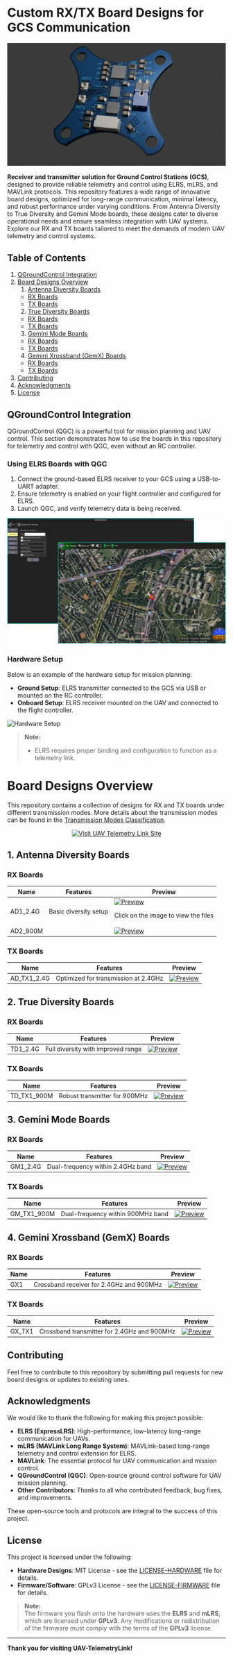# Custom RX/TX Board Designs for GCS Communication

<p align="center">
  <img src="Images/AD.png" alt="preview">
</p>

**Receiver and transmitter solution for Ground Control Stations (GCS)**, designed to provide reliable telemetry and control using ELRS, mLRS, and MAVLink protocols. This repository features a wide range of innovative board designs, optimized for long-range communication, minimal latency, and robust performance under varying conditions. From Antenna Diversity to True Diversity and Gemini Mode boards, these designs cater to diverse operational needs and ensure seamless integration with UAV systems. Explore our RX and TX boards tailored to meet the demands of modern UAV telemetry and control systems.


## Table of Contents

1. [QGroundControl Integration](#qgroundcontrol-integration)
2. [Board Designs Overview](#board-designs-overview)
    1. [Antenna Diversity Boards](#1-antenna-diversity-boards)
    - [RX Boards](#rx-boards)
    - [TX Boards](#tx-boards)
    2. [True Diversity Boards](#2-true-diversity-boards)
    - [RX Boards](#rx-boards-1)
    - [TX Boards](#tx-boards-1)
    3. [Gemini Mode Boards](#3-gemini-mode-boards)
    - [RX Boards](#rx-boards-2)
    - [TX Boards](#tx-boards-2)
    4. [Gemini Xrossband (GemX) Boards](#4-gemini-xrossband-gemx-boards)
    - [RX Boards](#rx-boards-3)
    - [TX Boards](#tx-boards-3)
3. [Contributing](#contributing)
4. [Acknowledgments](#acknowledgments)
5. [License](#license)


## QGroundControl Integration

QGroundControl (QGC) is a powerful tool for mission planning and UAV control. This section demonstrates how to use the boards in this repository for telemetry and control with QGC, even without an RC controller.

### Using ELRS Boards with QGC
1. Connect the ground-based ELRS receiver to your GCS using a USB-to-UART adapter.
2. Ensure telemetry is enabled on your flight controller and configured for ELRS.
3. Launch QGC, and verify telemetry data is being received.

![QGC Interface](Images/QGC_Telemetry.png)

### Hardware Setup
Below is an example of the hardware setup for mission planning:
- **Ground Setup**: ELRS transmitter connected to the GCS via USB or mounted on the RC controller.
- **Onboard Setup**: ELRS receiver mounted on the UAV and connected to the flight controller.

![Hardware Setup](Images/Hardware_Setup.png)
> **Note:**  
> - ELRS requires proper binding and configuration to function as a telemetry link.

# Board Designs Overview

This repository contains a collection of designs for RX and TX boards under different transmission modes. More details about the transmission modes can be found in the [Transmission Modes Classification](Receivers%20and%20Transmitters/README.md).

<p align="center">
    <a href="https://TeodoraMiu.github.io/UAV-TelemetryLink/" target="_blank">
        <img src="https://img.shields.io/badge/Visit_UAV_Telemetry_Link_Site-4C8F9F?style=for-the-badge&logo=github&logoColor=white&color=4C8F9F" alt="Visit UAV Telemetry Link Site">
    </a>
</p>

## 1. Antenna Diversity Boards

### RX Boards
| Name       | Features                          | Preview                                                       |
|------------|-----------------------------------|------------------------------------------------------------|
| AD1_2.4G   | Basic diversity setup    | [![Preview](Images/AD1_2.4G.gif)](https://github.com/TeodoraMiu/UAV-TelemetryLink/tree/main/Receivers%20and%20Transmitters/Antenna%20Diversity/RX/ExpressLRS_2.4GHz/AD1_2.4G)  <p align="center"> Click on the image to view the files </p>|
| AD2_900M   |       | [![Preview](Images/AD2_900M.png)](https://github.com/your-repo/boards/AD2_900M)   |

### TX Boards
| Name       | Features                          | Preview                                                       |
|------------|-----------------------------------|------------------------------------------------------------|
| AD_TX1_2.4G| Optimized for transmission at 2.4GHz | [![Preview](Images/AD_TX1_2.4G.png)](https://github.com/your-repo/boards/AD_TX1_2.4G)   |

## 2. True Diversity Boards

### RX Boards
| Name        | Features                          | Preview                                                       |
|-------------|-----------------------------------|------------------------------------------------------------|
| TD1_2.4G    | Full diversity with improved range | [![Preview](Images/TD1_2.4G.png)](https://github.com/your-repo/boards/TD1_2.4G)   |

### TX Boards
| Name        | Features                          | Preview                                                       |
|-------------|-----------------------------------|------------------------------------------------------------|
| TD_TX1_900M | Robust transmitter for 900MHz      | [![Preview](Images/TD_TX1_900M.png)](https://github.com/your-repo/boards/TD_TX1_900M)   |

## 3. Gemini Mode Boards

### RX Boards
| Name         | Features                          | Preview                                                       |
|--------------|-----------------------------------|------------------------------------------------------------|
| GM1_2.4G     | Dual-frequency within 2.4GHz band | [![Preview](Images/GM1_2.4G.png)](https://github.com/your-repo/boards/GM1_2.4G)   |

### TX Boards
| Name         | Features                          | Preview                                                       |
|--------------|-----------------------------------|------------------------------------------------------------|
| GM_TX1_900M  | Dual-frequency within 900MHz band  | [![Preview](Images/GM_TX1_900M.png)](https://github.com/your-repo/boards/GM_TX1_900M)   |

## 4. Gemini Xrossband (GemX) Boards

### RX Boards
| Name         | Features                          | Preview                                                       |
|--------------|-----------------------------------|------------------------------------------------------------|
| GX1          | Crossband receiver for 2.4GHz and 900MHz | [![Preview](Images/GX1.png)](https://github.com/your-repo/boards/GX1)   |

### TX Boards
| Name         | Features                          | Preview                                                       |
|--------------|-----------------------------------|------------------------------------------------------------|
| GX_TX1       | Crossband transmitter for 2.4GHz and 900MHz | [![Preview](Images/GX_TX1.png)](https://github.com/your-repo/boards/GX_TX1)   |

## Contributing

Feel free to contribute to this repository by submitting pull requests for new board designs or updates to existing ones.

## Acknowledgments

We would like to thank the following for making this project possible:

- **ELRS (ExpressLRS)**: High-performance, low-latency long-range communication for UAVs.  
- **mLRS (MAVLink Long Range System)**: MAVLink-based long-range telemetry and control extension for ELRS.  
- **MAVLink**: The essential protocol for UAV communication and mission control.  
- **QGroundControl (QGC)**: Open-source ground control software for UAV mission planning.  
- **Other Contributors**: Thanks to all who contributed feedback, bug fixes, and improvements.

These open-source tools and protocols are integral to the success of this project.

## License

This project is licensed under the following:

- **Hardware Designs**: MIT License - see the [LICENSE-HARDWARE](LICENSE-HARDWARE) file for details.
- **Firmware/Software**: GPLv3 License - see the [LICENSE-FIRMWARE](LICENSE-FIRMWARE) file for details.

> **Note:**  
> The firmware you flash onto the hardware uses the **ELRS** and **mLRS**, which are licensed under **GPLv3**. Any modifications or redistribution of the firmware must comply with the terms of the **GPLv3** license.

---

**Thank you for visiting UAV-TelemetryLink!**